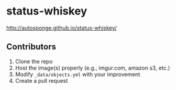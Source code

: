 status-whiskey
==============

http://autosponge.github.io/status-whiskey/

## Contributors

1. Clone the repo
1. Host the image(s) properly (e.g., imgur.com, amazon s3, etc.) 
1. Modify `_data/objects.yml` with your improvement
1. Create a pull request